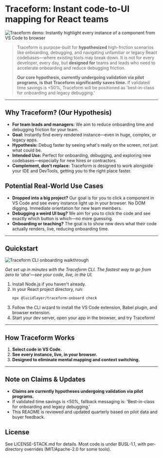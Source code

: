 # Traceform: Instant code-to-UI mapping for React teams

![Traceform demo: Instantly highlight every instance of a component from VS Code to browser](../.github/demo.gif)

> Traceform is purpose-built for **hypothesized** high-friction scenarios like onboarding, debugging, and navigating unfamiliar or legacy React codebases—where existing tools may break down. It is not for every developer, every day, but **designed for** teams and leads who need to accelerate onboarding and reduce debugging friction.
>
> **Our core hypothesis, currently undergoing validation via pilot programs, is that Traceform significantly saves time.** If validated time savings is <50%, Traceform will be positioned as 'best-in-class for onboarding and legacy debugging.'

---

## Why Traceform? (Our Hypothesis)
- **For team leads and managers:** We aim to reduce onboarding time and debugging friction for your team.
- **Goal:** Instantly find every rendered instance—even in huge, complex, or legacy apps.
- **Hypothesis:** Debug faster by seeing what's really on the screen, not just what could be.
- **Intended Use:** Perfect for onboarding, debugging, and exploring new codebases—especially for new hires or contractors.
- **Complement, don't replace:** Traceform is designed to work alongside your IDE and DevTools, getting you to the right place faster.

## Potential Real-World Use Cases
- **Dropped into a big project?** Our goal is for you to click a component in VS Code and see every instance light up in your browser. No DOM digging. Immediate orientation for new team members.
- **Debugging a weird UI bug?** We aim for you to click the code and see exactly which button is which—no more guessing.
- **Onboarding or teaching?** The goal is to show new devs what their code actually renders, live, reducing onboarding time.

---

## Quickstart

![Traceform CLI onboarding walkthrough](../.github/onboarding.gif)

*Get set up in minutes with the Traceform CLI. The fastest way to go from zero to 'aha'—see your code, live, in the UI.*

1. Install Node.js if you haven't already.
2. In your React project directory, run:
   ```bash
   npx @lucidlayer/traceform-onboard check
   ```
3. Follow the CLI wizard to install the VS Code extension, Babel plugin, and browser extension.
4. Start your dev server, open your app in the browser, and try Traceform!

---

## How Traceform Works
1. **Select code in VS Code.**
2. **See every instance, live, in your browser.**
3. **Designed to eliminate mental mapping and context switching.**

---

## Note on Claims & Updates
- **Claims are currently hypotheses undergoing validation via pilot programs.**
- If validated time savings is <50%, fallback messaging is: 'Best-in-class for onboarding and legacy debugging.'
- This README is reviewed and updated quarterly based on pilot data and buyer feedback.

## License
See LICENSE-STACK.md for details. Most code is under BUSL-1.1, with per-directory overrides (MIT/Apache-2.0 for some tools).

